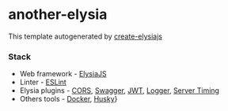 # another-elysia

This template autogenerated by [create-elysiajs](https://github.com/kravetsone/create-elysiajs)

### Stack
- Web framework - [ElysiaJS](https://elysiajs.com/)
- Linter - [ESLint](https://eslint.org/)
- Elysia plugins - [CORS](https://elysiajs.com/plugins/cors.html), [Swagger](https://elysiajs.com/plugins/swagger.html), [JWT](https://elysiajs.com/plugins/jwt.html), [Logger](https://github.com/bogeychan/elysia-logger), [Server Timing](https://elysiajs.com/plugins/server-timing.html)
- Others tools - [Docker](https://www.docker.com/), [Husky](https://typicode.github.io/husky/)}